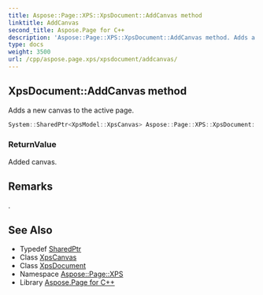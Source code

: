 ```yaml
---
title: Aspose::Page::XPS::XpsDocument::AddCanvas method
linktitle: AddCanvas
second_title: Aspose.Page for C++
description: 'Aspose::Page::XPS::XpsDocument::AddCanvas method. Adds a new canvas to the active page in C++.'
type: docs
weight: 3500
url: /cpp/aspose.page.xps/xpsdocument/addcanvas/
---
```

## XpsDocument::AddCanvas method


Adds a new canvas to the active page.

```cpp
System::SharedPtr<XpsModel::XpsCanvas> Aspose::Page::XPS::XpsDocument::AddCanvas()
```


### ReturnValue

Added canvas.
## Remarks



. 
## See Also

* Typedef [SharedPtr](../../../system/sharedptr/)
* Class [XpsCanvas](../../../aspose.page.xps.xpsmodel/xpscanvas/)
* Class [XpsDocument](../)
* Namespace [Aspose::Page::XPS](../../)
* Library [Aspose.Page for C++](../../../)
